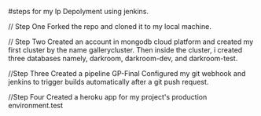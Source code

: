 #steps for my Ip Depolyment using jenkins.

// Step One
Forked the repo and cloned it to my local machine.

// Step Two
Created an account in mongodb cloud platform and created my first cluster by the name gallerycluster. Then inside the cluster, i created three databases namely, darkroom, darkroom-dev, and darkroom-test.

//Step Three
Created a pipeline GP-Final
Configured my git webhook and jenkins to trigger builds automatically after a git push request.

//Step Four
Created a heroku app for my project's production environment.test
